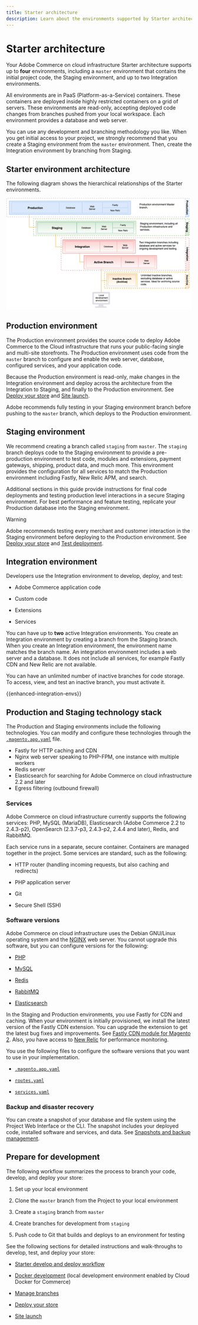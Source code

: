```yaml
---
title: Starter architecture
description: Learn about the environments supported by Starter architecture.
---
```


# Starter architecture

Your Adobe Commerce on cloud infrastructure Starter architecture supports up to **four** environments, including a `master` environment that contains the initial project code, the Staging environment, and up to two Integration environments.

All environments are in PaaS (Platform-as-a-Service) containers. These containers are deployed inside highly restricted containers on a grid of servers. These environments are read-only, accepting deployed code changes from branches pushed from your local workspace. Each environment provides a database and web server.

You can use any development and branching methodology you like. When you get initial access to your project, we strongly recommend that you create a Staging environment from the `master` environment. Then, create the Integration environment by branching from Staging.

## Starter environment architecture

The following diagram shows the hierarchical relationships of the Starter environments.

![High-level view of Starter project](../../assets/starter-architecture.png)

## Production environment

The Production environment provides the source code to deploy Adobe Commerce to the Cloud infrastructure that runs your public-facing single and multi-site storefronts. The Production environment uses code from the `master` branch to configure and enable the web server, database, configured services, and your application code.

Because the Production environment is read-only, make changes in the Integration environment and deploy across the architecture from the Integration to Staging, and finally to the Production environment. See [Deploy your store](https://devdocs.magento.com/cloud/live/stage-prod-live.html) and [Site launch](../launch/index.md).

Adobe recommends fully testing in your Staging environment branch before pushing to the `master` branch, which deploys to the Production environment.

## Staging environment

We recommend creating a branch called `staging` from `master`. The `staging` branch deploys code to the Staging environment to provide a pre-production environment to test code, modules and extensions, payment gateways, shipping, product data, and much more. This environment provides the configuration for all services to match the Production environment including Fastly, New Relic APM, and search.

Additional sections in this guide provide instructions for final code deployments and testing production level interactions in a secure Staging environment. For best performance and feature testing, replicate your Production database into the Staging environment.

>[!WARNING]
>
>Adobe recommends testing every merchant and customer interaction in the Staging environment before deploying to the Production environment. See [Deploy your store](https://devdocs.magento.com/cloud/live/stage-prod-live.html) and [Test deployment](https://devdocs.magento.com/cloud/live/stage-prod-test.html).

## Integration environment

Developers use the Integration environment to develop, deploy, and test:

-  Adobe Commerce application code

-  Custom code

-  Extensions

-  Services

You can have up to **two** active Integration environments. You create an Integration environment by creating a branch from the Staging branch. When you create an Integration environment, the environment name matches the branch name. An integration environment includes a web server and a database. It does not include all services, for example Fastly CDN and New Relic are not available.

You can have an unlimited number of inactive branches for code storage. To access, view, and test an inactive branch, you must activate it.

{{enhanced-integration-envs}}

## Production and Staging technology stack

The Production and Staging environments include the following technologies. You can modify and configure these technologies through the [`.magento.app.yaml`](../application/configure-app-yaml.md) file.

-  Fastly for HTTP caching and CDN
-  Nginx web server speaking to PHP-FPM, one instance with multiple workers
-  Redis server
-  Elasticsearch for searching for Adobe Commerce on cloud infrastructure 2.2 and later
-  Egress filtering (outbound firewall)

### Services

Adobe Commerce on cloud infrastructure currently supports the following services: PHP, MySQL (MariaDB), Elasticsearch (Adobe Commerce 2.2 to 2.4.3-p2), OpenSearch (2.3.7-p3, 2.4.3-p2, 2.4.4 and later), Redis, and RabbitMQ.

Each service runs in a separate, secure container. Containers are managed together in the project. Some services are standard, such as the following:

-  HTTP router (handling incoming requests, but also caching and redirects)

-  PHP application server

-  Git

-  Secure Shell (SSH)

### Software versions

Adobe Commerce on cloud infrastructure uses the Debian GNU/Linux operating system and the [NGINX](https://glossary.magento.com/nginx) web server. You cannot upgrade this software, but you can configure versions for the following:

-  [PHP](../application/php-settings.md)

-  [MySQL](../services/mysql.md)

-  [Redis](../services/redis.md)

-  [RabbitMQ](../services/rabbitmq.md)

-  [Elasticsearch](../services/elasticsearch.md)

In the Staging and Production environments, you use Fastly for CDN and caching. When your environment is initially provisioned, we install the latest version of the Fastly CDN extension. You can upgrade the extension to get the latest bug fixes and improvements. See [Fastly CDN module for Magento 2](https://github.com/fastly/fastly-magento2). Also, you have access to [New Relic](../monitor/new-relic.md#configure-new-relic-for-starter-environments.md) for performance monitoring.

You use the following files to configure the software versions that you want to use in your implementation.

-  [`.magento.app.yaml`](../application/configure-app-yaml.md)

-  [`routes.yaml`](../routes/routes-yaml.md)

-  [`services.yaml`](../services/services-yaml.md)

### Backup and disaster recovery

You can create a snapshot of your database and file system using the Project Web Interface or the CLI. The snapshot includes your deployed code, installed software and services, and data. See [Snapshots and backup management](../storage/snapshots.md).

## Prepare for development

The following workflow summarizes the process to branch your code, develop, and deploy your store:

1. Set up your local environment

1. Clone the `master` branch from the Project to your local environment

1. Create a `staging` branch from `master`

1. Create branches for development from `staging`

1. Push code to Git that builds and deploys to an environment for testing

See the following sections for detailed instructions and walk-throughs to develop, test, and deploy your store:

-  [Starter develop and deploy workflow](starter-develop-deploy-workflow.md)

-  [Docker development](https://devdocs.magento.com/cloud/docker/docker-development.html) (local development environment enabled by Cloud Docker for Commerce)

-  [Manage branches](../project/console-branches.md)

-  [Deploy your store](https://devdocs.magento.com/cloud/live/stage-prod-live.html)

-  [Site launch](../launch/index.md)
